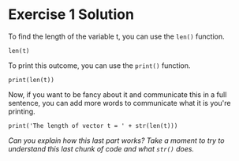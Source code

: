# Exercise 1 Solution


To find the length of the variable t, you can use the `len()` function.
```
len(t)
```

To print this outcome, you can use the `print()` function.
```
print(len(t))
```

Now, if you want to be fancy about it and communicate this in a full sentence, you can add more words to communicate what it is you're printing.

```
print('The length of vector t = ' + str(len(t)))
```

<i> Can you explain how this last part works? Take a moment to try to understand this last chunk of code and what `str()` does.</i>
